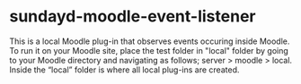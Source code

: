 # sundayd-moodle-event-listener
This is a local Moodle plug-in that observes events occuring inside Moodle.
To run it on your Moodle site, place the test folder in "local" folder by going to your Moodle directory and navigating as follows; server > moodle > local. Inside the “local” folder is where all local plug-ins are created.
